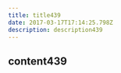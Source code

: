 ```yaml
---
title: title439
date: 2017-03-17T17:14:25.798Z
description: description439
---
```


## content439
  
